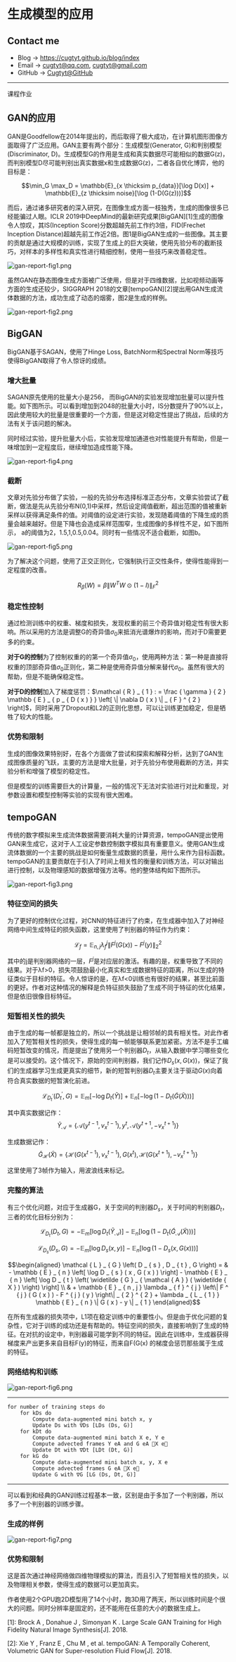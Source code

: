 # 生成模型的应用

## Contact me

* Blog -> <https://cugtyt.github.io/blog/index>
* Email -> <cugtyt@qq.com>, <cugtyt@gmail.com>
* GitHub -> [Cugtyt@GitHub](https://github.com/Cugtyt)

---

<head>
    <script src="https://cdn.mathjax.org/mathjax/latest/MathJax.js?config=TeX-AMS-MML_HTMLorMML" type="text/javascript"></script>
    <script type="text/x-mathjax-config">
        MathJax.Hub.Config({
            tex2jax: {
            skipTags: ['script', 'noscript', 'style', 'textarea', 'pre'],
            inlineMath: [['$','$']]
            }
        });
    </script>
</head>

课程作业

## GAN的应用

GAN是Goodfellow在2014年提出的，而后取得了极大成功，在计算机图形图像方面取得了广泛应用。GAN主要有两个部分：生成模型(Generator, G)和判别模型(Discriminator, D)。生成模型G的作用是生成和真实数据尽可能相似的数据G(z)，而判别模型D尽可能判别出真实数据x和生成数据G(z)，二者各自优化博弈，他的目标是：

$$\min_G \max_D = \mathbb{E}_{x \thicksim p_{data}}[\log D(x)] + \mathbb{E}_{z \thicksim noise}[\log (1-D(G(z)))]$$

而后，通过诸多研究者的深入研究，在图像生成方面一枝独秀，生成的图像很多已经能骗过人眼。ICLR 2019中DeepMind的最新研究成果[BigGAN][1]生成的图像令人惊叹，其IS(Inception Score)分数超越先前工作约3倍，FID(Frechet Inception Distance)超越先前工作近2倍。图1是BigGAN生成的一些图像。其主要的贡献是通过大规模的训练，实现了生成上的巨大突破，使用先验分布的截断技巧，对样本的多样性和真实性进行精细控制，使用一些技巧来改善稳定性。

![gan-report-fig1.png](R/gan-report-fig1.png)

虽然GAN在静态图像生成方面被广泛使用，但是对于四维数据，比如视频动画等方面的生成还较少，SIGGRAPH 2018的文章[tempoGAN][2]提出用GAN生成流体数据的方法，成功生成了动态的烟雾，图2是生成的样例。

![gan-report-fig2.png](R/gan-report-fig2.png)

## BigGAN

BigGAN基于SAGAN，使用了Hinge Loss, BatchNorm和Spectral Norm等技巧使得BigGAN取得了令人惊讶的成绩。

### 增大批量

SAGAN原先使用的批量大小是256， 而BigGAN的实验发现增加批量可以提升性能。如下图所示。可以看到增加到2048的批量大小时，IS分数提升了90%以上，因此使用较大的批量是很重要的一个方面，但是这对稳定性提出了挑战，后续的方法有关于该问题的解决。

同时经过实验，提升批量大小后，实验发现增加通道也对性能提升有帮助，但是一味增加到一定程度后，继续增加造成性能下降。

![gan-report-fig4.png](R/gan-report-fig4.png)

### 截断

文章对先验分布做了实验，一般的先验分布选择标准正态分布，文章实验尝试了截断，做法是先从先验分布N(0,1)中采样，然后设定阈值截断，超出范围的值被重新采样以获得满足条件的值。对阈值的设定进行实验，发现随着阈值的下降生成的质量会越来越好。但是下降也会造成采样范围窄，生成图像的多样性不足，如下图所示， a的阈值为2，1.5,1,0.5,0.04。同时有一些情况不适合截断，如图b。

![gan-report-fig5.png](R/gan-report-fig5.png)

为了解决这个问题，使用了正交正则化，它强制执行正交性条件，使得性能得到一定程度的改善。

$$R_{\beta}(W) = \beta \left\| W^{T}W\odot (1-I) \right\|_{F}^{2}$$

### 稳定性控制

通过检测训练中的权重、梯度和损失，发现权重的前三个奇异值对稳定性有很大影响。所以采用的方法是调整G的奇异值$\sigma _ { 0 }$来抵消光谱爆炸的影响，而对于D需要更多的约束。

**对于G的控制**为了控制权重的的第一个奇异值$\sigma _ { 0 }$，使用两种方法：第一种是直接将权重的顶部奇异值$\sigma _ { 0 }$正则化，第二种是使用奇异值分解来替代$\sigma _ { 0 }$。虽然有很大的帮助，但是不能确保稳定性。

**对于D的控制**加入了梯度惩罚：$\mathcal { R } _ { 1 } : = \frac { \gamma } { 2 } \mathbb { E } _ { p _ { D ( x ) } } \left[ \| \nabla D ( x ) \| _ { F } ^ { 2 } \right]$，同时采用了Dropout和L2的正则化思想，可以让训练更加稳定，但是牺牲了较大的性能。

### 优势和限制

生成的图像效果特别好，在各个方面做了尝试和探索和解释分析，达到了GAN生成图像质量的飞跃，主要的方法是增大批量，对于先验分布使用截断的方法，并实验分析和增强了模型的稳定性。

但是模型的训练需要巨大的计算量，一般的情况下无法对实验进行对比和重现，对参数设置和模型控制等实验的实现有很大困难。

## tempoGAN

传统的数字模拟来生成流体数据需要消耗大量的计算资源，tempoGAN提出使用GAN来生成它，这对于人工设定参数控制数字模拟具有重要意义。使用GAN生成流体数据的一个主要的挑战是如何衡量生成数据的质量，用什么来作为目标函数。tempoGAN的主要贡献在于引入了时间上相关性的衡量和训练方法，可以对输出进行控制，以及物理感知的数据增强方法等。他的整体结构如下图所示。

![gan-report-fig3.png](R/gan-report-fig3.png)

### 特征空间的损失

为了更好的控制优化过程，对CNN的特征进行了约束，在生成器中加入了对神经网络中间生成特征的损失函数，这里使用了判别器的特征作为约束：

$$\mathcal { L } _ { f } = \mathbb { E } _ { n , j } \lambda _ { f } ^ { j } \left\| F ^ { j } ( G ( x ) ) - F ^ { j } ( y ) \right\| _ { 2 } ^ { 2 }$$

其中的j是判别器网络的一层，$F^j$是对应层的激活。有趣的是，权重导致了不同的结果。对于λf>0，损失项鼓励最小化真实和生成数据特征的距离，所以生成的特征类似于目标的特征。令人惊讶的是，在λf<0训练也有很好的结果，甚至比前面的更好。作者对这种情况的解释是负特征损失鼓励了生成不同于特征的优化结果，但是依旧很像目标特征。

### 短暂相关性的损失

由于生成的每一帧都是独立的，所以一个挑战是让相邻帧的具有相关性。对此作者加入了短暂相关性的损失，使得生成的每一帧能够联系更加紧密。方法不是手工编码短暂改变的情况，而是提出了使用另一个判别器$D_t$，从输入数据中学习哪些变化是可以接受的。这个情况下，原始的空间判别器，我们记作$D_s(x, G(x))$，保证了我们的生成器学习生成更真实的细节，新的短暂判别器$D_t$主要关注于驱动$G(x)$向着符合真实数据的短暂演化前进。

$$\mathcal { L } _ { D _ { t } ^ { \prime } } \left( D _ { t } ^ { \prime } , G \right) = \mathbb { E } _ { m } \left[ - \log D _ { t } ( \widetilde { Y } ) \right] + \mathbb { E } _ { n } \left[ - \log \left( 1 - D _ { t } ( \widetilde { G } ( \tilde { X } ) ) \right) \right]$$

其中真实数据记作：
$$\tilde { Y } _ { \mathcal { A } } = \left\{ \mathcal { A } \left( y ^ { t - 1 } , v _ { x } ^ { t - 1 } \right) , y ^ { t } , \mathcal { A } \left( y ^ { t + 1 } , - v _ { x } ^ { t + 1 } \right) \right\}$$

生成数据记作：
$$\widetilde { G } _ { \mathcal { H } } ( \widetilde { X } ) = \left\{ \mathcal { H } \left( G \left( x ^ { t - 1 } \right) , v _ { x } ^ { t - 1 } \right) , G \left( x ^ { t } \right) , \mathcal { H } \left( G \left( x ^ { t + 1 } \right) , - v _ { x } ^ { t + 1 } \right) \right\}$$

这里使用了3帧作为输入，用波浪线来标记。

### 完整的算法

有三个优化问题，对应于生成器G，关于空间的判别器$D_s$，关于时间的判别器$D_t$，三者的优化目标分别为：

$$\mathcal { L } _ { D _ { t } } \left( D _ { t } , G \right) = - \mathbb { E } _ { m } \left[ \log D _ { t } \left( \widetilde { Y } _ { \mathcal { A } } \right) \right] - \mathbb { E } _ { n } \left[ \log \left( 1 - D _ { t } \left( \widetilde { G } _ { \mathcal { A } } ( \widetilde { X } ) \right) \right) \right]$$

$$\mathcal { L } _ { D _ { s } } \left( D _ { s } , G \right) = - \mathbb { E } _ { m } \left[ \log D _ { s } ( x , y ) \right] - \mathbb { E } _ { n } \left[ \log \left( 1 - D _ { s } ( x , G ( x ) ) \right) \right]$$

$$\begin{aligned} \mathcal { L } _ { G } \left( D _ { s } , D _ { t } , G \right) = & - \mathbb { E } _ { n } \left[ \log D _ { s } ( x , G ( x ) ) \right] - \mathbb { E } _ { n } \left[ \log D _ { t } \left( \widetilde { G } _ { \mathcal { A } } ( \widetilde { X } ) \right) \right] \\ & + \mathbb { E } _ { n , j } \lambda _ { f } ^ { j } \left\| F ^ { j } ( G ( x ) ) - F ^ { j } ( y ) \right\| _ { 2 } ^ { 2 } + \lambda _ { L _ { 1 } } \mathbb { E } _ { n } \| G ( x ) - y \| _ { 1 } \end{aligned}$$

在所有生成器的损失项中，L1项在稳定训练中的重要性小。但是由于优化问题的复杂性，它对于训练的成功还是有帮助的。特征空间的损失，直接影响到了生成的特征。在对抗的设定中，判别器最可能学到不同的特征。因此在训练中，生成器获得梯度来产出更多来自目标F(y)的特征，而来自F(G(x)
的梯度会惩罚那些属于生成的特征。

### 网络结构和训练

![gan-report-fig6.png](R/gan-report-fig6.png)

---
```
for number of training steps do
    for kDs do
        Compute data-augmented mini batch x, y
        Update Ds with ∇Ds [LDs (Ds, G)]
    for kDt do
        Compute data-augmented mini batch X e, Y e
        Compute advected frames Y eA and G eA X e
        Update Dt with ∇Dt [LDt (Dt, G)]
    for kG do
        Compute data-augmented mini batch x, y, X e
        Compute advected frames G eA X e
        Update G with ∇G [LG (Ds, Dt, G)]
```
---

可以看到和经典的GAN训练过程基本一致，区别是由于多加了一个判别器，所以多了一个判别器的训练步骤。

### 生成的样例

![gan-report-fig7.png](R/gan-report-fig7.png)

### 优势和限制

这是首次通过神经网络做四维物理模拟的算法，而且引入了短暂相关性的损失，以及物理相关参数，使得生成的数据可以更加真实。

作者使用2个GPU跑2D模型用了14个小时，跑3D用了两天，所以训练时间是个很大的问题。同时分辨率是固定的，还不能用在任意的大小的数据生成上。

[1]: Brock A , Donahue J , Simonyan K . Large Scale GAN Training for High Fidelity Natural Image Synthesis[J]. 2018.

[2]: Xie Y , Franz E , Chu M , et al. tempoGAN: A Temporally Coherent, Volumetric GAN for Super-resolution Fluid Flow[J]. 2018.